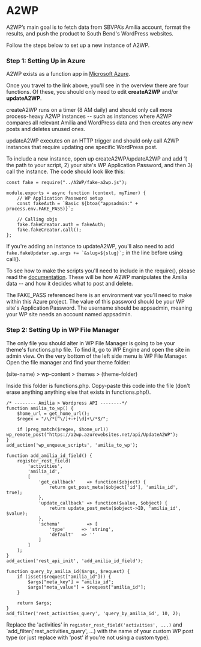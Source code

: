 # A2WP
A2WP’s main goal is to fetch data from SBVPA’s Amilia account, format the results, and push the product to South Bend's WordPress websites. 

Follow the steps below to set up a new instance of A2WP.

### Step 1: Setting Up in Azure
A2WP exists as a function app in [Microsoft Azure](https://portal.azure.com/#@southbendin2.onmicrosoft.com/resource/subscriptions/1e53e397-32bd-4d3a-80d2-c3823b6a084d/resourceGroups/a2wp_group/providers/Microsoft.Web/sites/a2wp/appServices).

Once you travel to the link above, you'll see in the overview there are four functions. Of these, you should only need to edit **createA2WP** and/or **updateA2WP**. 

createA2WP runs on a timer (8 AM daily) and should only call more process-heavy A2WP instances -- such as instances where A2WP compares all relevant Amilia and WordPress data and then creates any new posts and deletes unused ones. 

updateA2WP executes on an HTTP trigger and should only call A2WP instances that require updating one specific WordPress post. 

To include a new instance, open up createA2WP/updateA2WP and add 1) the path to your script, 2) your site's WP Application Password, and then 3) call the instance. The code should look like this: 

```
const fake = require("../A2WP/fake-a2wp.js"); 

module.exports = async function (context, myTimer) {
    // WP Application Password setup
    const fakeAuth = `Basic ${btoa("appsadmin:" + process.env.FAKE_PASS)}`; 

    // Calling objs
    fake.fakeCreator.auth = fakeAuth; 
    fake.fakeCreator.call(); 
};
```
If you're adding an instance to updateA2WP, you'll also need to add ``fake.fakeUpdater.wp.args += `&slug=${slug}`;`` in the line before using call(). 

To see how to make the scripts you'll need to include in the require(), please read the [documentation](https://github.com/qmiersma/A2WP/raw/refs/heads/main/a2wp-documentation.docx). These will be how A2WP manipulates the Amilia data -- and how it decides what to post and delete. 

The FAKE_PASS referenced here is an environment var you'll need to make within this Azure project. The value of this password should be your WP site's Application Password. The username should be appsadmin, meaning your WP site needs an account named appsadmin. 

### Step 2: Setting Up in WP File Manager
The only file you should alter in WP File Manager is going to be your theme's functions.php file. To find it, go to WP Engine and open the site in admin view. On the very bottom of the left side menu is WP File Manager. Open the file manager and find your theme folder: 

(site-name) > wp-content > themes > (theme-folder)

Inside this folder is functions.php. Copy-paste this code into the file (don't erase anything anything else that exists in functions.php!). 

```
/* -------- Amilia > Wordpress API --------*/
function amilia_to_wp() {
	$home_url = get_home_url(); 
	$regex = "/\/*[^\/]+-+[\d]+\/*$/"; 

	if (preg_match($regex, $home_url)) wp_remote_post("https://a2wp.azurewebsites.net/api/UpdateA2WP"); 
}
add_action('wp_enqueue_scripts', 'amilia_to_wp'); 

function add_amilia_id_field() {
    register_rest_field(
		'activities', 
		'amilia_id', 
		[
			'get_callback'    => function($object) {
				return get_post_meta($object['id'], 'amilia_id', true);
			}, 
            'update_callback' => function($value, $object) {
                return update_post_meta($object->ID, 'amilia_id', $value); 
            }, 
            'schema'          => [
                'type'      => 'string', 
                'default'   => ''
            ]
		]
	); 
}
add_action('rest_api_init', 'add_amilia_id_field');

function query_by_amilia_id($args, $request) {
	if (isset($request["amilia_id"])) {
		$args["meta_key"] = "amilia_id"; 
		$args["meta_value"] = $request["amilia_id"]; 
	}

	return $args; 
}
add_filter('rest_activities_query', 'query_by_amilia_id', 10, 2); 
```
Replace the 'activities' in `register_rest_field('activities', ...)` and `add_filter('rest_activities_query', ...) with the name of your custom WP post type (or just replace with 'post' if you're not using a custom type).  